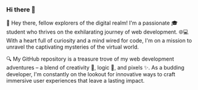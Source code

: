 ### Hi there 👋

👋 Hey there, fellow explorers of the digital realm! I'm a passionate 🎓 student who thrives on the exhilarating journey of web development. 🌐💻 With a heart full of curiosity and a mind wired for code, I'm on a mission to unravel the captivating mysteries of the virtual world.

🔍 My GitHub repository is a treasure trove of my web development adventures – a blend of creativity 🎨, logic 🧠, and pixels ✨. As a budding developer, I'm constantly on the lookout for innovative ways to craft immersive user experiences that leave a lasting impact.
